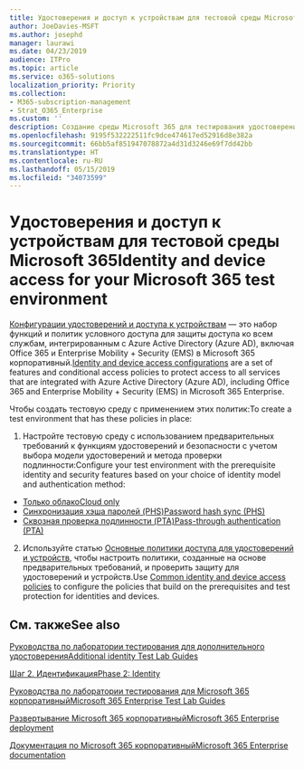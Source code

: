 ```yaml
---
title: Удостоверения и доступ к устройствам для тестовой среды Microsoft 365
author: JoeDavies-MSFT
ms.author: josephd
manager: laurawi
ms.date: 04/23/2019
audience: ITPro
ms.topic: article
ms.service: o365-solutions
localization_priority: Priority
ms.collection:
- M365-subscription-management
- Strat_O365_Enterprise
ms.custom: ''
description: Создание среды Microsoft 365 для тестирования удостоверений и доступа к устройствам.
ms.openlocfilehash: 9195f532222511fc9dce474617ed52916d8e382a
ms.sourcegitcommit: 66bb5af851947078872a4d31d3246e69f7dd42bb
ms.translationtype: HT
ms.contentlocale: ru-RU
ms.lasthandoff: 05/15/2019
ms.locfileid: "34073599"
---
```

# <a name="identity-and-device-access-for-your-microsoft-365-test-environment"></a><span data-ttu-id="13f2d-103">Удостоверения и доступ к устройствам для тестовой среды Microsoft 365</span><span class="sxs-lookup"><span data-stu-id="13f2d-103">Identity and device access for your Microsoft 365 test environment</span></span>

<span data-ttu-id="13f2d-104">[Конфигурации удостоверений и доступа к устройствам](microsoft-365-policies-configurations.md) — это набор функций и политик условного доступа для защиты доступа ко всем службам, интегрированным с Azure Active Directory (Azure AD), включая Office 365 и Enterprise Mobility + Security (EMS) в Microsoft 365 корпоративный.</span><span class="sxs-lookup"><span data-stu-id="13f2d-104">[Identity and device access configurations](microsoft-365-policies-configurations.md) are a set of features and conditional access policies to protect access to all services that are integrated with Azure Active Directory (Azure AD), including Office 365 and Enterprise Mobility + Security (EMS) in Microsoft 365 Enterprise.</span></span>

<span data-ttu-id="13f2d-105">Чтобы создать тестовую среду с применением этих политик:</span><span class="sxs-lookup"><span data-stu-id="13f2d-105">To create a test environment that has these policies in place:</span></span>

1. <span data-ttu-id="13f2d-106">Настройте тестовую среду с использованием предварительных требований к функциям удостоверений и безопасности с учетом выбора модели удостоверений и метода проверки подлинности:</span><span class="sxs-lookup"><span data-stu-id="13f2d-106">Configure your test environment with the prerequisite identity and security features based on your choice of identity model and authentication method:</span></span>

  - [<span data-ttu-id="13f2d-107">Только облако</span><span class="sxs-lookup"><span data-stu-id="13f2d-107">Cloud only</span></span>](cloud-only-prereqs-m365-test-environment.md)
  - [<span data-ttu-id="13f2d-108">Синхронизация хэша паролей (PHS)</span><span class="sxs-lookup"><span data-stu-id="13f2d-108">Password hash sync (PHS)</span></span>](phs-prereqs-m365-test-environment.md)
  - [<span data-ttu-id="13f2d-109">Сквозная проверка подлинности (PTA)</span><span class="sxs-lookup"><span data-stu-id="13f2d-109">Pass-through authentication (PTA)</span></span>](pta-prereqs-m365-test-environment.md)

2. <span data-ttu-id="13f2d-110">Используйте статью [Основные политики доступа для удостоверений и устройств](identity-access-policies.md), чтобы настроить политики, созданные на основе предварительных требований, и проверить защиту для удостоверений и устройств.</span><span class="sxs-lookup"><span data-stu-id="13f2d-110">Use [Common identity and device access policies](identity-access-policies.md) to configure the policies that build on the prerequisites and test protection for identities and devices.</span></span>

## <a name="see-also"></a><span data-ttu-id="13f2d-111">См. также</span><span class="sxs-lookup"><span data-stu-id="13f2d-111">See also</span></span>

[<span data-ttu-id="13f2d-112">Руководства по лаборатории тестирования для дополнительного удостоверения</span><span class="sxs-lookup"><span data-stu-id="13f2d-112">Additional identity Test Lab Guides</span></span>](m365-enterprise-test-lab-guides.md#identity)

[<span data-ttu-id="13f2d-113">Шаг 2. Идентификация</span><span class="sxs-lookup"><span data-stu-id="13f2d-113">Phase 2: Identity</span></span>](identity-infrastructure.md)

[<span data-ttu-id="13f2d-114">Руководства по лаборатории тестирования для Microsoft 365 корпоративный</span><span class="sxs-lookup"><span data-stu-id="13f2d-114">Microsoft 365 Enterprise Test Lab Guides</span></span>](m365-enterprise-test-lab-guides.md)

[<span data-ttu-id="13f2d-115">Развертывание Microsoft 365 корпоративный</span><span class="sxs-lookup"><span data-stu-id="13f2d-115">Microsoft 365 Enterprise deployment</span></span>](deploy-microsoft-365-enterprise.md)

[<span data-ttu-id="13f2d-116">Документация по Microsoft 365 корпоративный</span><span class="sxs-lookup"><span data-stu-id="13f2d-116">Microsoft 365 Enterprise documentation</span></span>](https://docs.microsoft.com/microsoft-365-enterprise/)
